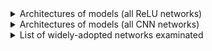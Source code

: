<details>
  <summary>Architectures of models (all ReLU networks)</summary>
  
  Jotting for architectures (More specification illustration required)
  - 784 64 2 (1)
  - 784 64 10 2 (2)
  - 784 64 32 10 2 (3)
  - 784 64 32 20 10 2 (4)
  
</details>

<details>
  <summary>Architectures of models (all CNN networks)</summary>
  
  <img src="../README_images/CNN_architecture.png" align="center"/>
  <img src="../README_images/CNN_losefunc_and_opt.png" align="center"/>
  
</details>

<details>
  <summary>List of widely-adopted networks examinated</summary>
  
  (more)
  
</details>
